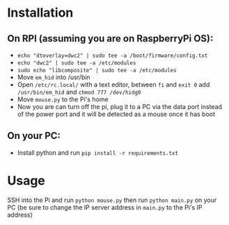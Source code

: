 # Installation
## On RPI (assuming you are on RaspberryPi OS):
- `echo "dtoverlay=dwc2" | sudo tee -a /boot/firmware/config.txt`
- `echo "dwc2" | sudo tee -a /etc/modules`
- `sudo echo "libcomposite" | sudo tee -a /etc/modules`
- Move `em_hid` into /usr/bin
- Open `/etc/rc.local/` with a text editor, between `fi` and `exit 0` add `/usr/bin/em_hid` and `chmod 777 /dev/hidg0`
- Move `mouse.py` to the Pi's home
- Now you are can turn off the pi, plug it to a PC via the data port instead of the power port and it will be detected as a mouse once it has boot
## On your PC:
- Install python and run `pip install -r requirements.txt`

# Usage
SSH into the Pi and run `python mouse.py` then run `python main.py` on your PC (be sure to change the IP server address in `main.py` to the Pi's IP address)
